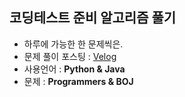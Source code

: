 ## 코딩테스트 준비 알고리즘 풀기 
  - 하루에 가능한 한 문제씩은.
  - 문제 풀이 포스팅 : [Velog](https://velog.io/@leetaekyu2077/series/Algorithm)
  - 사용언어 : **Python & Java**
  - 문제 : **Programmers & BOJ**
